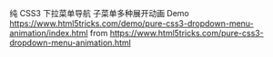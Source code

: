 纯 CSS3 下拉菜单导航 子菜单多种展开动画
Demo https://www.html5tricks.com/demo/pure-css3-dropdown-menu-animation/index.html
from https://www.html5tricks.com/pure-css3-dropdown-menu-animation.html
